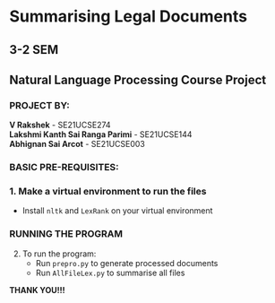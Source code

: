 # Summarising Legal Documents
## 3-2 SEM
## Natural Language Processing Course Project

### PROJECT BY:
**V Rakshek** - SE21UCSE274  
**Lakshmi Kanth Sai Ranga Parimi** - SE21UCSE144  
**Abhignan Sai Arcot** - SE21UCSE003  

### BASIC PRE-REQUISITES:

### 1. Make a virtual environment to run the files
* Install `nltk` and `LexRank` on your virtual environment

### RUNNING THE PROGRAM

2. To run the program:
    - Run `prepro.py` to generate processed documents
    - Run `AllFileLex.py` to summarise all files

**THANK YOU!!!**

